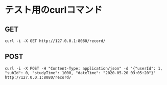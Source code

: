 # テスト用のcurlコマンド

## GET

`curl -i -X GET http://127.0.0.1:8080/record/`

## POST

`curl -i -X POST -H "Content-Type: application/json" -d '{"userId": 1, "subId": 0, "studyTime": 1000, "dateTime": "2020-05-20 03:05:20"}' http://127.0.0.1:8080/record/`
